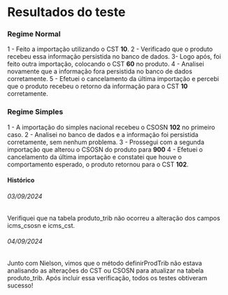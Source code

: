 # Resultados do teste

### Regime Normal

1 - Feito a importação utilizando o CST **10**.
2 - Verificado que o produto recebeu essa informação persistida no banco de dados.
3- Logo após, foi feito outra importação, colocando o CST **60** no produto.
4 - Analisei novamente que a informação fora persistida no banco de dados corretamente.
5 - Efetuei o cancelamento da última importação e percebi que o produto recebeu o retorno da informação para o CST **10** corretamente.

### Regime Simples

1 - A importação do simples nacional recebeu o CSOSN **102** no primeiro caso.
2 - Analisei no banco de dados e a informação foi persistida corretamente, sem nenhum problema.
3 - Prossegui com a segunda importação que alterou o CSOSN do produto para **900**
4 - Efetuei o cancelamento da última importação e constatei que houve o comportamento esperado, o produto retornou para o CST **102**.

#### Histórico

###### 03/09/2024
Verifiquei que na tabela produto_trib não ocorreu a alteração dos campos icms_csosn e icms_cst.
###### 04/09/2024
Junto com Nielson, vimos que o método definirProdTrib não estava analisando as alterações do CST ou CSOSN para atualizar na tabela produto_trib. Após incluir essa verificação, todos os testes obtiveram sucesso!